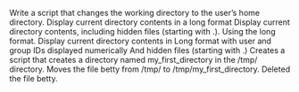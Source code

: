 Write a script that changes the working directory to the user’s home directory.
Display current directory contents in a long format
Display current directory contents, including hidden files (starting with .). Using the long format.
Display current directory contents in Long format with user and group IDs displayed numerically And hidden files (starting with .)
Creates a script that creates a directory named my_first_directory in the /tmp/ directory.
Moves the file betty from /tmp/ to /tmp/my_first_directory.
Deleted the file betty.
